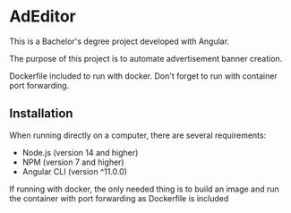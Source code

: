 # AdEditor

This is a Bachelor's degree project developed with Angular.

The purpose of this project is to automate advertisement banner creation.

Dockerfile included to run with docker. 
Don't forget to run with container port forwarding.

## Installation

When running directly on a computer, there are several requirements:
* Node.js (version 14 and higher)
* NPM (version 7 and higher)
* Angular CLI (version ^11.0.0)


If running with docker, the only needed thing is to build an image and run
the container with port forwarding as Dockerfile is included
